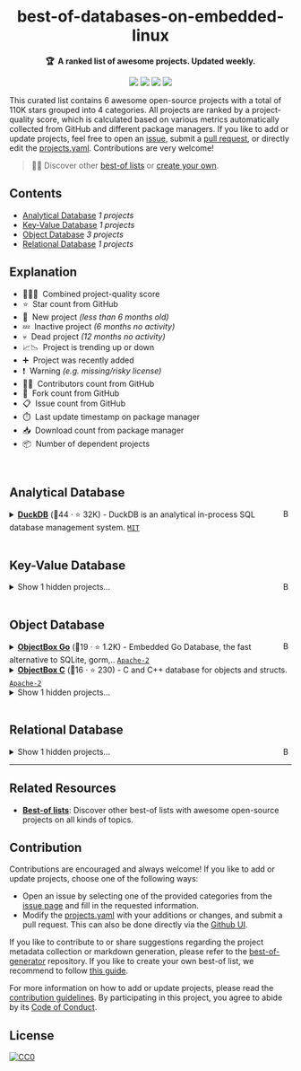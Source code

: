 <!-- markdownlint-disable -->
<h1 align="center">
    best-of-databases-on-embedded-linux
    <br>
</h1>

<p align="center">
    <strong>🏆&nbsp; A ranked list of awesome projects. Updated weekly.</strong>
</p>

<p align="center">
    <a href="https://best-of.org" title="Best-of Badge"><img src="http://bit.ly/3o3EHNN"></a>
    <a href="#Contents" title="Project Count"><img src="https://img.shields.io/badge/projects-6-blue.svg?color=5ac4bf"></a>
    <a href="#Contribution" title="Contributions are welcome"><img src="https://img.shields.io/badge/contributions-welcome-green.svg"></a>
    <a href="https://github.com/fkromer/best-of-databases-on-embedded-linux/releases" title="Best-of Updates"><img src="https://img.shields.io/github/release-date/fkromer/best-of-databases-on-embedded-linux?color=green&label=updated"></a>
</p>

This curated list contains 6 awesome open-source projects with a total of 110K stars grouped into 4 categories. All projects are ranked by a project-quality score, which is calculated based on various metrics automatically collected from GitHub and different package managers. If you like to add or update projects, feel free to open an [issue](https://github.com/fkromer/best-of-databases-on-embedded-linux/issues/new/choose), submit a [pull request](https://github.com/fkromer/best-of-databases-on-embedded-linux/pulls), or directly edit the [projects.yaml](https://github.com/fkromer/best-of-databases-on-embedded-linux/edit/main/projects.yaml). Contributions are very welcome!

> 🧙‍♂️  Discover other [best-of lists](https://best-of.org) or [create your own](https://github.com/best-of-lists/best-of/blob/main/create-best-of-list.md).

## Contents

- [Analytical Database](#analytical-database) _1 projects_
- [Key-Value Database](#key-value-database) _1 projects_
- [Object Database](#object-database) _3 projects_
- [Relational Database](#relational-database) _1 projects_

## Explanation
- 🥇🥈🥉&nbsp; Combined project-quality score
- ⭐️&nbsp; Star count from GitHub
- 🐣&nbsp; New project _(less than 6 months old)_
- 💤&nbsp; Inactive project _(6 months no activity)_
- 💀&nbsp; Dead project _(12 months no activity)_
- 📈📉&nbsp; Project is trending up or down
- ➕&nbsp; Project was recently added
- ❗️&nbsp; Warning _(e.g. missing/risky license)_
- 👨‍💻&nbsp; Contributors count from GitHub
- 🔀&nbsp; Fork count from GitHub
- 📋&nbsp; Issue count from GitHub
- ⏱️&nbsp; Last update timestamp on package manager
- 📥&nbsp; Download count from package manager
- 📦&nbsp; Number of dependent projects

<br>

## Analytical Database

<a href="#contents"><img align="right" width="15" height="15" src="https://git.io/JtehR" alt="Back to top"></a>

<details><summary><b><a href="https://github.com/duckdb/duckdb">DuckDB</a></b> (🥇44 ·  ⭐ 32K) - DuckDB is an analytical in-process SQL database management system. <code><a href="http://bit.ly/34MBwT8">MIT</a></code></summary>

- [GitHub](https://github.com/duckdb/duckdb) (👨‍💻 580 · 🔀 2.4K · 📥 2.4M · 📦 31K · 📋 6.1K - 7% open · ⏱️ 13.08.2025):

	```
	git clone https://github.com/duckdb/duckdb
	```
</details>
<br>

## Key-Value Database

<a href="#contents"><img align="right" width="15" height="15" src="https://git.io/JtehR" alt="Back to top"></a>

<details><summary>Show 1 hidden projects...</summary>

- <b><a href="https://github.com/redis/redis">Redis</a></b> (🥇33 ·  ⭐ 70K) - For developers, who are building real-time data-driven applications,.. <code>❗Unlicensed</code>
</details>
<br>

## Object Database

<a href="#contents"><img align="right" width="15" height="15" src="https://git.io/JtehR" alt="Back to top"></a>

<details><summary><b><a href="https://github.com/objectbox/objectbox-go">ObjectBox Go</a></b> (🥇19 ·  ⭐ 1.2K) - Embedded Go Database, the fast alternative to SQLite, gorm,.. <code><a href="http://bit.ly/3nYMfla">Apache-2</a></code></summary>

- [GitHub](https://github.com/objectbox/objectbox-go) (👨‍💻 11 · 🔀 50 · 📦 66 · 📋 50 - 32% open · ⏱️ 12.03.2025):

	```
	git clone https://github.com/objectbox/objectbox-go
	```
</details>
<details><summary><b><a href="https://github.com/objectbox/objectbox-c">ObjectBox C</a></b> (🥉16 ·  ⭐ 230) - C and C++ database for objects and structs. <code><a href="http://bit.ly/3nYMfla">Apache-2</a></code></summary>

- [GitHub](https://github.com/objectbox/objectbox-c) (👨‍💻 5 · 🔀 40 · 📥 390K · 📋 38 - 47% open · ⏱️ 28.07.2025):

	```
	git clone https://github.com/objectbox/objectbox-c
	```
</details>
<details><summary>Show 1 hidden projects...</summary>

- <b><a href="https://github.com/objectbox/objectbox-python">ObjectBox Python</a></b> (🥉16 ·  ⭐ 150 · 💀) - Superfast on-device object & vector database for.. <code><a href="http://bit.ly/3nYMfla">Apache-2</a></code>
</details>
<br>

## Relational Database

<a href="#contents"><img align="right" width="15" height="15" src="https://git.io/JtehR" alt="Back to top"></a>

<details><summary>Show 1 hidden projects...</summary>

- <b><a href="https://github.com/sqlite/sqlite">SQLite</a></b> (🥇21 ·  ⭐ 8.2K) - Official Git mirror of the SQLite source tree. <code>❗Unlicensed</code>
</details>

---

## Related Resources

- [**Best-of lists**](https://best-of.org): Discover other best-of lists with awesome open-source projects on all kinds of topics.

## Contribution

Contributions are encouraged and always welcome! If you like to add or update projects, choose one of the following ways:

- Open an issue by selecting one of the provided categories from the [issue page](https://github.com/fkromer/best-of-databases-on-embedded-linux/issues/new/choose) and fill in the requested information.
- Modify the [projects.yaml](https://github.com/fkromer/best-of-databases-on-embedded-linux/blob/main/projects.yaml) with your additions or changes, and submit a pull request. This can also be done directly via the [Github UI](https://github.com/fkromer/best-of-databases-on-embedded-linux/edit/main/projects.yaml).

If you like to contribute to or share suggestions regarding the project metadata collection or markdown generation, please refer to the [best-of-generator](https://github.com/best-of-lists/best-of-generator) repository. If you like to create your own best-of list, we recommend to follow [this guide](https://github.com/best-of-lists/best-of/blob/main/create-best-of-list.md).

For more information on how to add or update projects, please read the [contribution guidelines](https://github.com/fkromer/best-of-databases-on-embedded-linux/blob/main/CONTRIBUTING.md). By participating in this project, you agree to abide by its [Code of Conduct](https://github.com/fkromer/best-of-databases-on-embedded-linux/blob/main/.github/CODE_OF_CONDUCT.md).

## License

[![CC0](https://mirrors.creativecommons.org/presskit/buttons/88x31/svg/by-sa.svg)](https://creativecommons.org/licenses/by-sa/4.0/)
